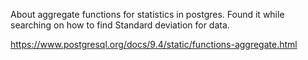About aggregate functions for statistics in postgres. Found it while searching on how to find Standard deviation for data.

https://www.postgresql.org/docs/9.4/static/functions-aggregate.html
